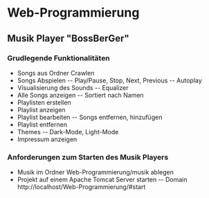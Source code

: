 # Web-Programmierung

## Musik Player "BossBerGer"

### Grudlegende Funktionalitäten

- Songs aus Ordner Crawlen
- Songs Abspielen
  -- Play/Pause, Stop, Next, Previous
  -- Autoplay
- Visualisierung des Sounds
  -- Equalizer
- Alle Songs anzeigen
  -- Sortiert nach Namen
- Playlisten erstellen
- Playlist anzeigen
- Playlist bearbeiten
  -- Songs entfernen, hinzufügen
- Playlist entfernen
- Themes
  -- Dark-Mode, Light-Mode
- Impressum anzeigen

### Anforderungen zum Starten des Musik Players

- Musik im Ordner Web-Programmierung/musik ablegen
- Projekt auf einem Apache Tomcat Server starten
  -- Domain http://localhost/Web-Programmierung/#start
